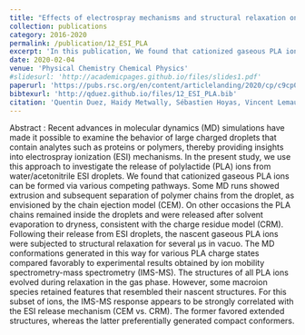 ```yaml
---
title: "Effects of electrospray mechanisms and structural relaxation on polylactide ion conformations in the gas phase: insights from ion mobility spectrometry and molecular dynamics simulations"
collection: publications
category: 2016-2020
permalink: /publication/12_ESI_PLA
excerpt: 'In this publication, We found that cationized gaseous PLA ions can be formed via various competing pathways during Electrospray Ionization. For a subset of ions, the IMS-MS response appears to be strongly correlated with the ESI release mechanism (CEM vs. CRM). The former favored extended structures, whereas the latter preferentially generated compact conformers.'
date: 2020-02-04
venue: 'Physical Chemistry Chemical Physics'
#slidesurl: 'http://academicpages.github.io/files/slides1.pdf'
paperurl: 'https://pubs.rsc.org/en/content/articlelanding/2020/cp/c9cp06391a'
bibtexurl: 'http://qduez.github.io/files/12_ESI_PLA.bib'
citation: 'Quentin Duez, Haidy Metwally, Sébastien Hoyas, Vincent Lemaur, Jérôme Cornil, Julien De Winter, Lars Konermann, Pascal Gerbaux. (2020). &quot; Effects of electrospray mechanisms and structural relaxation on polylactide ion conformations in the gas phase: insights from ion mobility spectrometry and molecular dynamics simulations.&quot; <i>Physical Chemistry Chemical Physics</i>. 22(7), 4193-4204.'
---
```

Abstract :
Recent advances in molecular dynamics (MD) simulations have made it possible to examine the behavior of large charged droplets that contain analytes such as proteins or polymers, thereby providing insights into electrospray ionization (ESI) mechanisms. In the present study, we use this approach to investigate the release of polylactide (PLA) ions from water/acetonitrile ESI droplets. We found that cationized gaseous PLA ions can be formed via various competing pathways. Some MD runs showed extrusion and subsequent separation of polymer chains from the droplet, as envisioned by the chain ejection model (CEM). On other occasions the PLA chains remained inside the droplets and were released after solvent evaporation to dryness, consistent with the charge residue model (CRM). Following their release from ESI droplets, the nascent gaseous PLA ions were subjected to structural relaxation for several μs in vacuo. The MD conformations generated in this way for various PLA charge states compared favorably to experimental results obtained by ion mobility spectrometry-mass spectrometry (IMS-MS). The structures of all PLA ions evolved during relaxation in the gas phase. However, some macroion species retained features that resembled their nascent structures. For this subset of ions, the IMS-MS response appears to be strongly correlated with the ESI release mechanism (CEM vs. CRM). The former favored extended structures, whereas the latter preferentially generated compact conformers.

